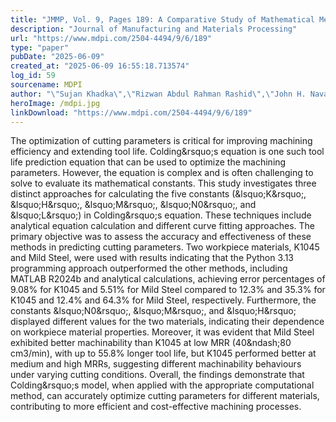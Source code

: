 ```yaml
---
title: "JMMP, Vol. 9, Pages 189: A Comparative Study of Mathematical Methods for Determining Colding&rsquo;s Constants for Milling of Steels and Experimental Validation"
description: "Journal of Manufacturing and Materials Processing"
url: "https://www.mdpi.com/2504-4494/9/6/189"
type: "paper"
pubDate: "2025-06-09"
created_at: "2025-06-09 16:55:18.713574"
log_id: 59
sourcename: MDPI
author: "\"Sujan Khadka\",\"Rizwan Abdul Rahman Rashid\",\"John H. Navarro-Devia\",\"Angelo Papageorgiou\",\"Guy Stephens\",\"Sören Hägglund\",\"Suresh Palanisamy\""
heroImage: /mdpi.jpg
linkDownload: "https://www.mdpi.com/2504-4494/9/6/189"
---
```


The optimization of cutting parameters is critical for improving machining efficiency and extending tool life. Colding&amp;rsquo;s equation is one such tool life prediction equation that can be used to optimize the machining parameters. However, the equation is complex and is often challenging to solve to evaluate its mathematical constants. This study investigates three distinct approaches for calculating the five constants (&amp;lsquo;K&amp;rsquo;, &amp;lsquo;H&amp;rsquo;, &amp;lsquo;M&amp;rsquo;, &amp;lsquo;N0&amp;rsquo;, and &amp;lsquo;L&amp;rsquo;) in Colding&amp;rsquo;s equation. These techniques include analytical equation calculation and different curve fitting approaches. The primary objective was to assess the accuracy and effectiveness of these methods in predicting cutting parameters. Two workpiece materials, K1045 and Mild Steel, were used with results indicating that the Python 3.13 programming approach outperformed the other methods, including MATLAB R2024b and analytical calculations, achieving error percentages of 9.08% for K1045 and 5.51% for Mild Steel compared to 12.3% and 35.3% for K1045 and 12.4% and 64.3% for Mild Steel, respectively. Furthermore, the constants &amp;lsquo;N0&amp;rsquo;, &amp;lsquo;M&amp;rsquo;, and &amp;lsquo;H&amp;rsquo; displayed different values for the two materials, indicating their dependence on workpiece material properties. Moreover, it was evident that Mild Steel exhibited better machinability than K1045 at low MRR (40&amp;ndash;80 cm3/min), with up to 55.8% longer tool life, but K1045 performed better at medium and high MRRs, suggesting different machinability behaviours under varying cutting conditions. Overall, the findings demonstrate that Colding&amp;rsquo;s model, when applied with the appropriate computational method, can accurately optimize cutting parameters for different materials, contributing to more efficient and cost-effective machining processes.
